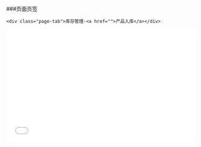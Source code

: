###页面页签
```
<div class="page-tab">库存管理-<a href="">产品入库</a></div>
```
<iframe width="100%" height="300" src="//jsrun.net/GFqKp/embedded/all/light/" allowfullscreen="allowfullscreen" frameborder="0"></iframe>
